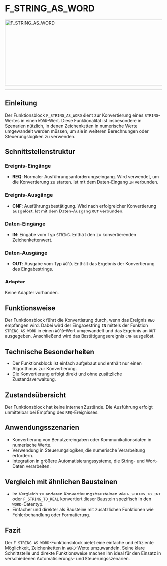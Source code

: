 # F_STRING_AS_WORD

<img width="1472" height="212" alt="F_STRING_AS_WORD" src="https://github.com/user-attachments/assets/8e482512-b995-4049-9756-73367fae1729" />

* * * * * * * * * *
## Einleitung
Der Funktionsblock `F_STRING_AS_WORD` dient zur Konvertierung eines `STRING`-Wertes in einen `WORD`-Wert. Diese Funktionalität ist insbesondere in Szenarien nützlich, in denen Zeichenketten in numerische Werte umgewandelt werden müssen, um sie in weiteren Berechnungen oder Steuerungslogiken zu verwenden.

## Schnittstellenstruktur
### **Ereignis-Eingänge**
- **REQ**: Normaler Ausführungsanforderungseingang. Wird verwendet, um die Konvertierung zu starten. Ist mit dem Daten-Eingang `IN` verbunden.

### **Ereignis-Ausgänge**
- **CNF**: Ausführungsbestätigung. Wird nach erfolgreicher Konvertierung ausgelöst. Ist mit dem Daten-Ausgang `OUT` verbunden.

### **Daten-Eingänge**
- **IN**: Eingabe vom Typ `STRING`. Enthält den zu konvertierenden Zeichenkettenwert.

### **Daten-Ausgänge**
- **OUT**: Ausgabe vom Typ `WORD`. Enthält das Ergebnis der Konvertierung des Eingabestrings.

### **Adapter**
Keine Adapter vorhanden.

## Funktionsweise
Der Funktionsblock führt die Konvertierung durch, wenn das Ereignis `REQ` empfangen wird. Dabei wird der Eingabestring `IN` mittels der Funktion `STRING_AS_WORD` in einen `WORD`-Wert umgewandelt und das Ergebnis an `OUT` ausgegeben. Anschließend wird das Bestätigungsereignis `CNF` ausgelöst.

## Technische Besonderheiten
- Der Funktionsblock ist einfach aufgebaut und enthält nur einen Algorithmus zur Konvertierung.
- Die Konvertierung erfolgt direkt und ohne zusätzliche Zustandsverwaltung.

## Zustandsübersicht
Der Funktionsblock hat keine internen Zustände. Die Ausführung erfolgt unmittelbar bei Empfang des `REQ`-Ereignisses.

## Anwendungsszenarien
- Konvertierung von Benutzereingaben oder Kommunikationsdaten in numerische Werte.
- Verwendung in Steuerungslogiken, die numerische Verarbeitung erfordern.
- Integration in größere Automatisierungssysteme, die String- und Wort-Daten verarbeiten.

## Vergleich mit ähnlichen Bausteinen
- Im Vergleich zu anderen Konvertierungsbausteinen wie `F_STRING_TO_INT` oder `F_STRING_TO_REAL` konvertiert dieser Baustein spezifisch in den `WORD`-Datentyp.
- Einfacher und direkter als Bausteine mit zusätzlichen Funktionen wie Fehlerbehandlung oder Formatierung.

## Fazit
Der `F_STRING_AS_WORD`-Funktionsblock bietet eine einfache und effiziente Möglichkeit, Zeichenketten in `WORD`-Werte umzuwandeln. Seine klare Schnittstelle und direkte Funktionsweise machen ihn ideal für den Einsatz in verschiedenen Automatisierungs- und Steuerungsszenarien.
